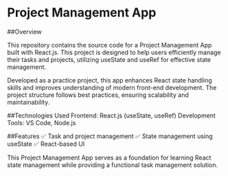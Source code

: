 # Project Management App

##Overview

This repository contains the source code for a Project Management App built with React.js. This project is designed to help users efficiently manage their tasks and projects, utilizing useState and useRef for effective state management.

Developed as a practice project, this app enhances React state handling skills and improves understanding of modern front-end development. The project structure follows best practices, ensuring scalability and maintainability.

##Technologies Used
Frontend: React.js (useState, useRef)
Development Tools: VS Code, Node.js

##Features
✅ Task and project management
✅ State management using useState
✅ React-based UI

This Project Management App serves as a foundation for learning React state management while providing a functional task management solution.

